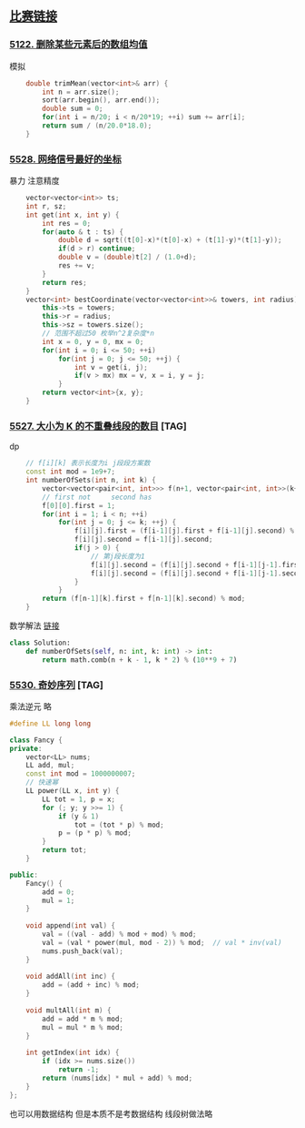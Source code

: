 ## [比赛链接](https://leetcode-cn.com/contest/biweekly-contest-37/)


### [5122. 删除某些元素后的数组均值](https://leetcode-cn.com/problems/mean-of-array-after-removing-some-elements/)

模拟

```c++
    double trimMean(vector<int>& arr) {
        int n = arr.size();
        sort(arr.begin(), arr.end());
        double sum = 0;
        for(int i = n/20; i < n/20*19; ++i) sum += arr[i];
        return sum / (n/20.0*18.0);
    }
```


### [5528. 网络信号最好的坐标](https://leetcode-cn.com/problems/coordinate-with-maximum-network-quality/)

暴力 注意精度

```c++
    vector<vector<int>> ts;
    int r, sz;
    int get(int x, int y) {
        int res = 0;
        for(auto & t : ts) {
            double d = sqrt((t[0]-x)*(t[0]-x) + (t[1]-y)*(t[1]-y));
            if(d > r) continue;
            double v = (double)t[2] / (1.0+d);
            res += v;
        }
        return res;
    }
    vector<int> bestCoordinate(vector<vector<int>>& towers, int radius) {
        this->ts = towers;
        this->r = radius;
        this->sz = towers.size();
        // 范围不超过50 枚举n^2复杂度*n
        int x = 0, y = 0, mx = 0;
        for(int i = 0; i <= 50; ++i)
            for(int j = 0; j <= 50; ++j) {
                int v = get(i, j);
                if(v > mx) mx = v, x = i, y = j;
            }
        return vector<int>{x, y};
    }
```

### [5527. 大小为 K 的不重叠线段的数目](https://leetcode-cn.com/problems/number-of-sets-of-k-non-overlapping-line-segments/) [TAG]

dp

```c++
    // f[i][k] 表示长度为i j段段方案数 
    const int mod = 1e9+7;
    int numberOfSets(int n, int k) {
        vector<vector<pair<int, int>>> f(n+1, vector<pair<int, int>>(k+1));
        // first not     second has
        f[0][0].first = 1;
        for(int i = 1; i < n; ++i)
            for(int j = 0; j <= k; ++j) {
                f[i][j].first = (f[i-1][j].first + f[i-1][j].second) % mod;
                f[i][j].second = f[i-1][j].second;
                if(j > 0) {
                    // 第j段长度为1
                    f[i][j].second = (f[i][j].second + f[i-1][j-1].first) % mod;
                    f[i][j].second = (f[i][j].second + f[i-1][j-1].second) % mod;
                }
            }
        return (f[n-1][k].first + f[n-1][k].second) % mod;
    }
```

数学解法 [链接](https://leetcode-cn.com/problems/number-of-sets-of-k-non-overlapping-line-segments/solution/da-xiao-wei-k-de-bu-zhong-die-xian-duan-de-shu-mu-/)

```python
class Solution:
    def numberOfSets(self, n: int, k: int) -> int:
        return math.comb(n + k - 1, k * 2) % (10**9 + 7)
```



### [5530. 奇妙序列](https://leetcode-cn.com/problems/fancy-sequence/) [TAG]

乘法逆元 略

```c++
#define LL long long

class Fancy {
private:
    vector<LL> nums;
    LL add, mul;
    const int mod = 1000000007;
    // 快速幂
    LL power(LL x, int y) {
        LL tot = 1, p = x;
        for (; y; y >>= 1) {
            if (y & 1)
                tot = (tot * p) % mod;
            p = (p * p) % mod;
        }
        return tot;
    }

public:
    Fancy() {
        add = 0;
        mul = 1;
    }
    
    void append(int val) {
        val = ((val - add) % mod + mod) % mod;
        val = (val * power(mul, mod - 2)) % mod;  // val * inv(val)
        nums.push_back(val);
    }
    
    void addAll(int inc) {
        add = (add + inc) % mod;
    }
    
    void multAll(int m) {
        add = add * m % mod;
        mul = mul * m % mod;
    }
    
    int getIndex(int idx) {
        if (idx >= nums.size())
            return -1;
        return (nums[idx] * mul + add) % mod;
    }
};
```

也可以用数据结构 但是本质不是考数据结构 线段树做法略